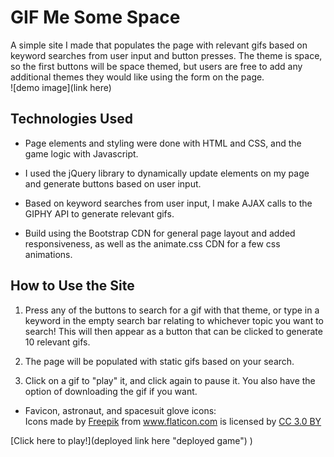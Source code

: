 GIF Me Some Space
=======================================
A simple site I made that populates the page with relevant gifs based on keyword searches from user input and button presses. The theme is space, so the first buttons will be space themed, but users are free to add any additional themes they would like using the form on the page.    
![demo image](link here)

## Technologies Used
+ Page elements and styling were done with HTML and CSS, and the game logic with Javascript. 
  
+ I used the jQuery library to dynamically update elements on my page and generate buttons based on user input. 
  
+ Based on keyword searches from user input, I make AJAX calls to the GIPHY API to generate relevant gifs.
  
+ Build using the Bootstrap CDN for general page layout and added responsiveness, as well as the animate.css CDN for a few css animations.

## How to Use the Site

1. Press any of the buttons to search for a gif with that theme, or type in a keyword in the empty search bar relating to whichever topic you want to search! This will then appear as a button that can be clicked to generate 10 relevant gifs.
   
2. The page will be populated with static gifs based on your search.
   
3. Click on a gif to "play" it, and click again to pause it. You also have the option of downloading the gif if you want.

 + Favicon, astronaut, and spacesuit glove icons: <div>Icons made by <a href="https://www.freepik.com/" title="Freepik">Freepik</a> from <a href="https://www.flaticon.com/" 			    title="Flaticon">www.flaticon.com</a> is licensed by <a href="http://creativecommons.org/licenses/by/3.0/" 			    title="Creative Commons BY 3.0" target="_blank">CC 3.0 BY</a></div>
   
  
[Click here to play!](deployed link here "deployed game")
)